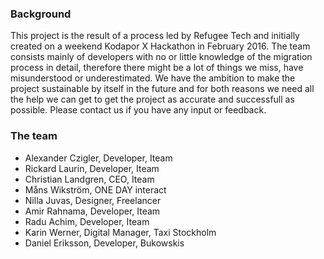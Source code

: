 ### Background
This project is the result of a process led by Refugee Tech and initially created on a weekend Kodapor X Hackathon in February 2016. The team consists mainly of developers with no or little knowledge of the migration process in detail, therefore there might be a lot of things we miss, have misunderstood or underestimated. We have the ambition to make the project sustainable by itself in the future and for both reasons we need all the help we can get to get the project as accurate and successfull as possible. Please contact us if you have any input or feedback.

### The team
* Alexander Czigler, Developer, Iteam
* Rickard Laurin, Developer, Iteam
* Christian Landgren, CEO, Iteam
* Måns Wikström, ONE DAY interact
* Nilla Juvas, Designer, Freelancer
* Amir Rahnama, Developer, Iteam
* Radu Achim, Developer, Iteam
* Karin Werner, Digital Manager, Taxi Stockholm
* Daniel Eriksson, Developer, Bukowskis

